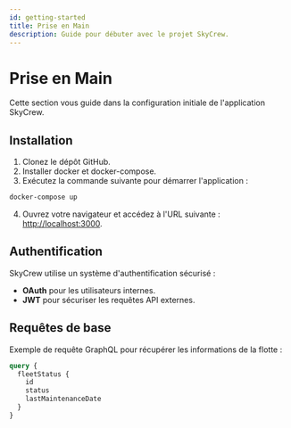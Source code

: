 ```yaml
---
id: getting-started
title: Prise en Main
description: Guide pour débuter avec le projet SkyCrew.
---
```


# Prise en Main

Cette section vous guide dans la configuration initiale de l'application SkyCrew.

## Installation

1. Clonez le dépôt GitHub.
2. Installer docker et docker-compose.
3. Exécutez la commande suivante pour démarrer l'application :
```bash
docker-compose up
```
4. Ouvrez votre navigateur et accédez à l'URL suivante : [http://localhost:3000](http://localhost:3000).

## Authentification

SkyCrew utilise un système d'authentification sécurisé :
- **OAuth** pour les utilisateurs internes.
- **JWT** pour sécuriser les requêtes API externes.

## Requêtes de base

Exemple de requête GraphQL pour récupérer les informations de la flotte :
```graphql
query {
  fleetStatus {
    id
    status
    lastMaintenanceDate
  }
}
